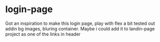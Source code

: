 # login-page
Got an inspiration to make this login page, play with flex a bit
tested out addin bg images, bluring container. Maybe i could add it to landin-page project
as one of the links in header
